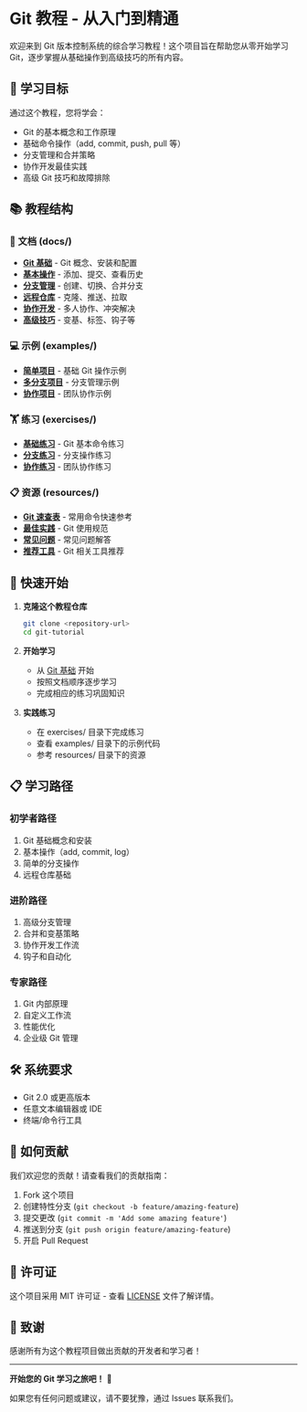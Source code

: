 # Git 教程 - 从入门到精通

欢迎来到 Git 版本控制系统的综合学习教程！这个项目旨在帮助您从零开始学习 Git，逐步掌握从基础操作到高级技巧的所有内容。

## 🎯 学习目标

通过这个教程，您将学会：
- Git 的基本概念和工作原理
- 基础命令操作（add, commit, push, pull 等）
- 分支管理和合并策略
- 协作开发最佳实践
- 高级 Git 技巧和故障排除

## 📚 教程结构

### 📖 文档 (docs/)
- **[Git 基础](docs/01-git-basics.md)** - Git 概念、安装和配置
- **[基本操作](docs/02-basic-operations.md)** - 添加、提交、查看历史
- **[分支管理](docs/03-branching.md)** - 创建、切换、合并分支
- **[远程仓库](docs/04-remote-repos.md)** - 克隆、推送、拉取
- **[协作开发](docs/05-collaboration.md)** - 多人协作、冲突解决
- **[高级技巧](docs/06-advanced.md)** - 变基、标签、钩子等

### 💻 示例 (examples/)
- **[简单项目](examples/simple-project/)** - 基础 Git 操作示例
- **[多分支项目](examples/multi-branch/)** - 分支管理示例
- **[协作项目](examples/collaboration/)** - 团队协作示例

### 🏋️ 练习 (exercises/)
- **[基础练习](exercises/basic/)** - Git 基本命令练习
- **[分支练习](exercises/branching/)** - 分支操作练习
- **[协作练习](exercises/collaboration/)** - 团队协作练习

### 📋 资源 (resources/)
- **[Git 速查表](resources/cheat-sheet.md)** - 常用命令快速参考
- **[最佳实践](resources/best-practices.md)** - Git 使用规范
- **[常见问题](resources/faq.md)** - 常见问题解答
- **[推荐工具](resources/tools.md)** - Git 相关工具推荐

## 🚀 快速开始

1. **克隆这个教程仓库**
   ```bash
   git clone <repository-url>
   cd git-tutorial
   ```

2. **开始学习**
   - 从 [Git 基础](docs/01-git-basics.md) 开始
   - 按照文档顺序逐步学习
   - 完成相应的练习巩固知识

3. **实践练习**
   - 在 exercises/ 目录下完成练习
   - 查看 examples/ 目录下的示例代码
   - 参考 resources/ 目录下的资源

## 📋 学习路径

### 初学者路径
1. Git 基础概念和安装
2. 基本操作（add, commit, log）
3. 简单的分支操作
4. 远程仓库基础

### 进阶路径
1. 高级分支管理
2. 合并和变基策略
3. 协作开发工作流
4. 钩子和自动化

### 专家路径
1. Git 内部原理
2. 自定义工作流
3. 性能优化
4. 企业级 Git 管理

## 🛠️ 系统要求

- Git 2.0 或更高版本
- 任意文本编辑器或 IDE
- 终端/命令行工具

## 📝 如何贡献

我们欢迎您的贡献！请查看我们的贡献指南：

1. Fork 这个项目
2. 创建特性分支 (`git checkout -b feature/amazing-feature`)
3. 提交更改 (`git commit -m 'Add some amazing feature'`)
4. 推送到分支 (`git push origin feature/amazing-feature`)
5. 开启 Pull Request

## 📄 许可证

这个项目采用 MIT 许可证 - 查看 [LICENSE](LICENSE) 文件了解详情。

## 🤝 致谢

感谢所有为这个教程项目做出贡献的开发者和学习者！

---

**开始您的 Git 学习之旅吧！** 🚀

如果您有任何问题或建议，请不要犹豫，通过 Issues 联系我们。